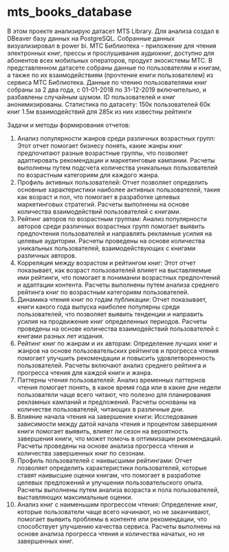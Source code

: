 # mts_books_database
В этом проекте анализирую датасет MTS Library. Для анализа создал в DBeaver базу данных на PostgreSQL. Собранные данных визуализировал в power bi. 
МТС Библиотека - приложение для чтения электронных книг, прессы и прослушивания аудиокниг, доступно для абонентов всех мобильных операторов, продукт экосистемы МТС.
В представленном датасете собраны данные по пользователям и книгам, а также по их взаимодействиям (прочтение книги пользователем) из сервиса МТС Библиотека. Данные по чтению пользователями книг собраны за 2 два года, с 01-01-2018 по 31-12-2019 включительно, и разбавлены случайным шумом. ID пользователей и книг анонимизированы.
Статистика по датасету:
150к пользователей
60к книг
1.5м взаимодействий
для 285к из них известны рейтинги


Задачи и методы формирования отчетов:

1) Анализ популярности жанров среди различных возрастных групп: Этот отчет помогает бизнесу понять, какие жанры книг предпочитают разные возрастные группы, что позволяет адаптировать рекомендации и маркетинговые кампании. Расчеты выполнены путем подсчета количества уникальных пользователей по возрастным категориям для каждого жанра.
2) Профиль активных пользователей: Отчет позволяет определить основные характеристики наиболее активных пользователей, такие как возраст и пол, что помогает в разработке целевых маркетинговых стратегий. Расчеты выполнены на основе количества взаимодействий пользователей с книгами.
3) Рейтинг авторов по возрастным группам: Анализ популярности авторов среди различных возрастных групп помогает выявить предпочтения пользователей и направлять рекламные усилия на целевые аудитории. Расчеты проведены на основе количества уникальных пользователей, взаимодействующих с книгами различных авторов.
4) Корреляция между возрастом и рейтингом книг: Этот отчет показывает, как возраст пользователей влияет на выставляемые ими рейтинги, что помогает в понимании возрастных предпочтений и адаптации контента. Расчеты выполнены путем анализа среднего рейтинга книг по возрастным категориям пользователей.
5) Динамика чтения книг по годам публикации: Отчет показывает, книги какого года выпуска наиболее популярны среди пользователей, что позволяет выявить тенденции и направить усилия на продвижение книг определенных периодов. Расчеты проведены на основе количества взаимодействий пользователей с книгами разных лет издания.
6) Рейтинг книг по жанрам и их авторам: Определение лучших книг и жанров на основе пользовательских рейтингов и прогресса чтения помогает улучшить рекомендации и повысить удовлетворенность пользователей. Расчеты включают анализ среднего рейтинга и прогресса чтения для каждой книги и жанра.
7) Паттерны чтения пользователей: Анализ временных паттернов чтения помогает понять, в какое время года или в какие дни недели пользователи чаще всего читают, что полезно для планирования рекламных кампаний и предложений. Расчеты основаны на количестве пользователей, читающих в различные дни.
8) Влияние начала чтения на завершение книги: Исследование зависимости между датой начала чтения и процентом завершения книги помогает выявить, влияет ли сезон на вероятность завершения книги, что может помочь в оптимизации рекомендаций. Расчеты проведены на основе анализа прогресса чтения и количества завершенных книг по сезонам.
9) Профиль пользователей с наивысшими рейтингами: Отчет позволяет определить характеристики пользователей, которые ставят наивысшие оценки книгам, что помогает в разработке целевых предложений и улучшении пользовательского опыта. Расчеты выполнены путем анализа возраста и пола пользователей, выставляющих максимальные оценки.
10) Анализ книг с наименьшим прогрессом чтения: Определение книг, которые пользователи чаще всего начинают, но не заканчивают, помогает выявить проблемы в контенте или рекомендации, что способствует улучшению качества сервиса. Расчеты выполнены на основе анализа прогресса чтения и количества начатых, но не завершенных книг.
